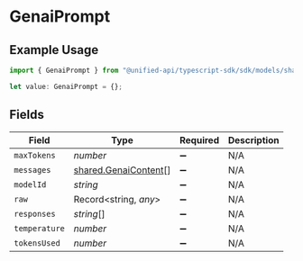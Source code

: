 # GenaiPrompt

## Example Usage

```typescript
import { GenaiPrompt } from "@unified-api/typescript-sdk/sdk/models/shared";

let value: GenaiPrompt = {};
```

## Fields

| Field                                                               | Type                                                                | Required                                                            | Description                                                         |
| ------------------------------------------------------------------- | ------------------------------------------------------------------- | ------------------------------------------------------------------- | ------------------------------------------------------------------- |
| `maxTokens`                                                         | *number*                                                            | :heavy_minus_sign:                                                  | N/A                                                                 |
| `messages`                                                          | [shared.GenaiContent](../../../sdk/models/shared/genaicontent.md)[] | :heavy_minus_sign:                                                  | N/A                                                                 |
| `modelId`                                                           | *string*                                                            | :heavy_minus_sign:                                                  | N/A                                                                 |
| `raw`                                                               | Record<string, *any*>                                               | :heavy_minus_sign:                                                  | N/A                                                                 |
| `responses`                                                         | *string*[]                                                          | :heavy_minus_sign:                                                  | N/A                                                                 |
| `temperature`                                                       | *number*                                                            | :heavy_minus_sign:                                                  | N/A                                                                 |
| `tokensUsed`                                                        | *number*                                                            | :heavy_minus_sign:                                                  | N/A                                                                 |